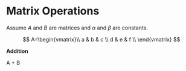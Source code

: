 # Matrix Operations

Assume *A* and *B*  are matrices and $\alpha$ and $\beta$ are constants.

$$
A=\begin{vmatrix}\\
a & b & c \\
d & e & f  \\
\end{vmatrix}
$$

**Addition**

A + B

